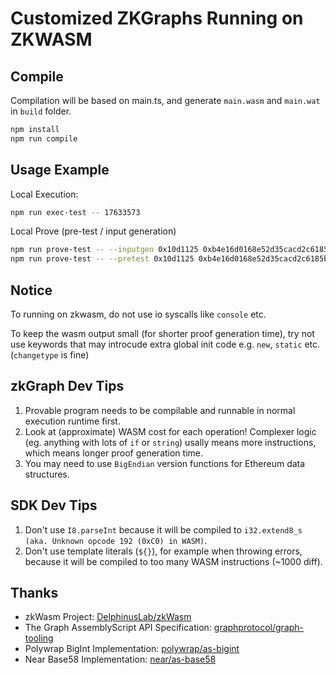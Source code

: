 # Customized ZKGraphs Running on ZKWASM

## Compile

Compilation will be based on main.ts, and generate `main.wasm` and `main.wat` in `build` folder.

```bash
npm install
npm run compile
```

## Usage Example
Local Execution:
```bash
npm run exec-test -- 17633573
```
Local Prove (pre-test / input generation)
```bash
npm run prove-test -- --inputgen 0x10d1125 0xb4e16d0168e52d35cacd2c6185b44281ec28c9dc
npm run prove-test -- --pretest 0x10d1125 0xb4e16d0168e52d35cacd2c6185b44281ec28c9dc
```

## Notice

To running on zkwasm, do not use io syscalls like `console` etc.

To keep the wasm output small (for shorter proof generation time), try not use keywords that may introcude extra global init code e.g. `new`, `static` etc. (`changetype` is fine)

## zkGraph Dev Tips

1. Provable program needs to be compilable and runnable in normal execution runtime first.
2. Look at (approximate) WASM cost for each operation! Complexer logic (eg. anything with lots of `if` or `string`) usally means more instructions, which means longer proof generation time.
3. You may need to use `BigEndian` version functions for Ethereum data structures.

## SDK Dev Tips

1. Don't use `I8.parseInt` because it will be compiled to `i32.extend8_s (aka. Unknown opcode 192 (0xC0) in WASM)`.
2. Don't use template literals (`${}`), for example when throwing errors, because it will be compiled to too many WASM instructions (~1000 diff).

## Thanks

- zkWasm Project: [DelphinusLab/zkWasm](https://github.com/DelphinusLab/zkWasm)
- The Graph AssemblyScript API Specification: [graphprotocol/graph-tooling](https://github.com/graphprotocol/graph-tooling)
- Polywrap BigInt Implementation: [polywrap/as-bigint](https://github.com/polywrap/as-bigint)
- Near Base58 Implementation: [near/as-base58](https://github.com/near/as-base58)
